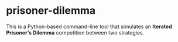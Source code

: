# prisoner-dilemma
This is a Python-based command-line tool that simulates an **Iterated Prisoner’s Dilemma** competition between two strategies.
